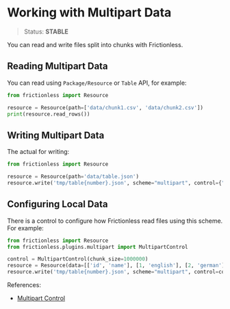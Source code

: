 # Working with Multipart Data

> Status: **STABLE**

You can read and write files split into chunks with Frictionless.

## Reading Multipart Data

You can read using `Package/Resource` or `Table` API, for example:

```python
from frictionless import Resource

resource = Resource(path=['data/chunk1.csv', 'data/chunk2.csv'])
print(resource.read_rows())
```

## Writing Multipart Data

The actual for writing:

```py
from frictionless import Resource

resource = Resource(path='data/table.json')
resource.write('tmp/table{number}.json', scheme="multipart", control={"chunkSize": 1000000})
```

## Configuring Local Data

There is a control to configure how Frictionless read files using this scheme. For example:

```py
from frictionless import Resource
from frictionless.plugins.multipart import MultipartControl

control = MultipartControl(chunk_size=1000000)
resource = Resource(data=[['id', 'name'], [1, 'english'], [2, 'german']])
resource.write('tmp/table{number}.json', scheme="multipart", control=control)
```

References:
- [Multipart Control](https://frictionlessdata.io/tooling/python/schemes-reference/#multipart)
